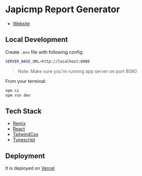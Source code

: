 # Japicmp Report Generator

- [Website](https://japicmp-report.vercel.app/)

## Local Development

Create `.env` file with following config:

```bash
SERVER_BASE_URL=http://localhost:8080
```

> Note: Make sure you're running app server on port 8080

From your terminal:

```sh
npm ci
npm run dev
```

## Tech Stack

- [Remix](https://remix.run/)
- [React](https://remix.run/)
- [TailwindCss](https://tailwindcss.com/)
- [Typescript](https://www.typescriptlang.org/)

## Deployment

It is deployed on [Vercel](https://vercel.com/)
